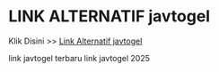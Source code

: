 # LINK ALTERNATIF javtogel

Klik Disini >> <a href="https://linksto.pages.dev/">Link Alternatif javtogel </a>

link javtogel terbaru
link javtogel 2025